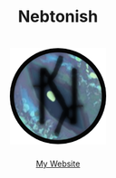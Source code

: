 <h1 align="center">Nebtonish</h1>

<h1 align="center"><img src="/logo.png" alt="Logo" style="width:170px;height:170px;"></h1>

<p align="center">
  <a href="https://nebtonish.github.io/">My Website</a>
</p>
